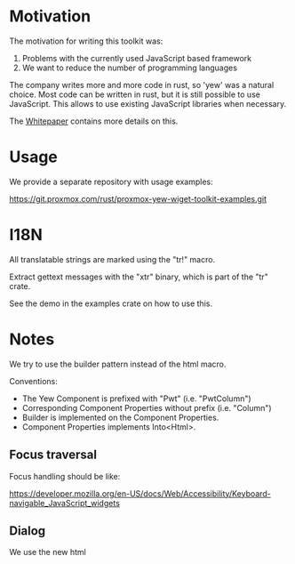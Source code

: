 Motivation
==========

The motivation for writing this toolkit was:

1. Problems with the currently used JavaScript based framework
2. We want to reduce the number of programming languages

The company writes more and more code in rust, so 'yew' was a natural
choice. Most code can be written in rust, but it is still possible to
use JavaScript. This allows to use existing JavaScript libraries when
necessary.

The [Whitepaper](Whitepaper.md) contains more details on this.

Usage
=====

We provide a separate repository with usage examples:

https://git.proxmox.com/rust/proxmox-yew-wiget-toolkit-examples.git


I18N
====

All translatable strings are marked using the "tr!" macro.

Extract gettext messages with the "xtr" binary, which is part of the
"tr" crate.

See the demo in the examples crate on how to use this.


Notes
=====

We try to use the builder pattern instead of the html macro.

Conventions:

- The Yew Component is prefixed with "Pwt" (i.e. "PwtColumn")
- Corresponding Component Properties without prefix (i.e. "Column")
- Builder is implemented on the Component Properties.
- Component Properties implements Into&lt;Html&gt;.


Focus traversal
---------------

Focus handling should be like:

https://developer.mozilla.org/en-US/docs/Web/Accessibility/Keyboard-navigable_JavaScript_widgets


Dialog
------

We use the new html <dialog> tag (mainly to simplify focus handling).

This should work in major browsers now (2022). Anyways, a polyfill is also available:

https://github.com/GoogleChrome/dialog-polyfill

You can enable it manually in older versions of firefox in "about:config" (dom.dialog_element.enabled)


Debugging
---------

Simplest way to debug is using 'printf' debugging using log::{info,warning,error} in the code itself.

Another way is to use the DWARF info from wasm in the browser (chrome/chromium only):

* compile wasm file but keep debug info:
    * trunk: `<link data-trunk rel="rust" data-keep-debug data-no-demangle>` in index.html
    * others: `--keep-debug` in wasm-bindgen
* install debugging extension in chrome:
    * https://goo.gle/wasm-debugging-extension
    * restart browser after (else it won't work)
* open page with wasm with DWARF info
    * there should be a message in the console like: `[C/C++ DevTools Support (DWARF)] Loading debug symbols for ...`
* debugger should show a `file://` entry for rust files on disk
    * if the paths match with your local install, nothing else is to be done
    * otherwise use the extension options to map the source paths correctly
